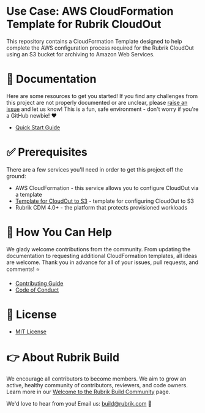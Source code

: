 # Use Case: AWS CloudFormation Template for Rubrik CloudOut

This repository contains a CloudFormation Template designed to help complete the AWS configuration process required for the Rubrik CloudOut using an S3 bucket for archiving to Amazon Web Services. 

# :blue_book: Documentation 

Here are some resources to get you started! If you find any challenges from this project are not properly documented or are unclear, please [raise an issue](https://github.com/rubrikinc/use-case-aws-cloudformation-template-cloudout-s3/issues/new/choose) and let us know! This is a fun, safe environment - don't worry if you're a GitHub newbie! :heart:

* [Quick Start Guide](/docs/quick-start.md)

# :white_check_mark: Prerequisites

There are a few services you'll need in order to get this project off the ground:

* AWS CloudFormation - this service allows you to configure CloudOut via a template
* [Template for CloudOut to S3](rubrik_cloudout.template) - template for configuring CloudOut to S3
* Rubrik CDM 4.0+ - the platform that protects provisioned workloads

# :muscle: How You Can Help

We glady welcome contributions from the community. From updating the documentation to requesting additional CloudFormation templates, all ideas are welcome. Thank you in advance for all of your issues, pull requests, and comments! :star:

* [Contributing Guide](CONTRIBUTING.md)
* [Code of Conduct](CODE_OF_CONDUCT.md)

# :pushpin: License

* [MIT License](LICENSE)

# :point_right: About Rubrik Build

We encourage all contributors to become members. We aim to grow an active, healthy community of contributors, reviewers, and code owners. Learn more in our [Welcome to the Rubrik Build Community](https://github.com/rubrikinc/welcome-to-rubrik-build) page.

We'd love to hear from you! Email us: build@rubrik.com :love_letter: